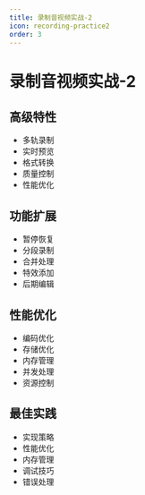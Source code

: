 ```yaml
---
title: 录制音视频实战-2
icon: recording-practice2
order: 3
---
```


# 录制音视频实战-2

## 高级特性
- 多轨录制
- 实时预览
- 格式转换
- 质量控制
- 性能优化

## 功能扩展
- 暂停恢复
- 分段录制
- 合并处理
- 特效添加
- 后期编辑

## 性能优化
- 编码优化
- 存储优化
- 内存管理
- 并发处理
- 资源控制

## 最佳实践
- 实现策略
- 性能优化
- 内存管理
- 调试技巧
- 错误处理
